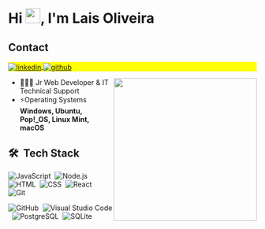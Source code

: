 
<h1 align="left">Hi <img src="https://raw.githubusercontent.com/kaueMarques/kaueMarques/master/hi.gif" height="30px">, I'm Lais Oliveira</h1>

## Contact

<p align="left" style="background:yellow">
<a href="https://linkedin.com/in/laisolvx" target="_blank">
  <img align="center" src="https://img.shields.io/badge/-laisolvx-05122A?style=flat&logo=linkedin" alt="linkedin"/>
</a>
<a href="https://github.com/laisolvx" target="_blank">
 <img align="center" src="https://img.shields.io/badge/-GitHub-05122A?style=flat&logo=github" alt="github"/>
</a>
</p> <img align="right" height="290em" src="https://media3.giphy.com/media/jQPRXqTQu1hxut85sV/giphy.gif?cid=790b7611ec191d869eec887c6060edefdf878a2bfd5bec02&rid=giphy.gif&ct=g"/>

- 👨🏻‍💻 Jr Web Developer & IT Technical Support
- ⚡Operating Systems **Windows, Ubuntu, Pop!_OS, Linux Mint, macOS**







## 🛠 &nbsp;Tech Stack

![JavaScript](https://img.shields.io/badge/-JavaScript-05122A?style=flat&logo=javascript)&nbsp;
![Node.js](https://img.shields.io/badge/-Node.js-05122A?style=flat&logo=node.js)&nbsp;
![HTML](https://img.shields.io/badge/-HTML-05122A?style=flat&logo=HTML5)&nbsp;
![CSS](https://img.shields.io/badge/-CSS-05122A?style=flat&logo=CSS3&logoColor=1572B6)&nbsp;
![React](https://img.shields.io/badge/-React-05122A?style=flat&logo=react)&nbsp;
![Git](https://img.shields.io/badge/-Git-05122A?style=flat&logo=git)&nbsp;

![GitHub](https://img.shields.io/badge/-GitHub-05122A?style=flat&logo=github)&nbsp;
![Visual Studio Code](https://img.shields.io/badge/-Visual%20Studio%20Code-05122A?style=flat&logo=visual-studio-code&logoColor=007ACC)&nbsp;
![PostgreSQL](https://img.shields.io/badge/-PostgreSQL-05122A?style=flat&logo=postgresql)&nbsp;
![SQLite](https://img.shields.io/badge/-SQLite-05122A?style=flat&logo=sqlite)&nbsp;
